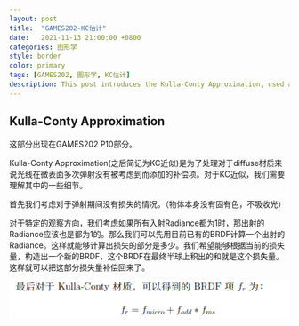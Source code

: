 ```yaml
---
layout: post
title:  "GAMES202-KC估计"
date:   2021-11-13 21:00:00 +0800
categories: 图形学
style: border
color: primary
tags: [GAMES202, 图形学, KC估计]
description: This post introduces the Kulla-Conty Approximation, used as a compensation for diffusive materials in GL.
---
```

## Kulla-Conty Approximation


这部分出现在GAMES202 P10部分。

Kulla-Conty Approximation(之后简记为KC近似)是为了处理对于diffuse材质来说光线在微表面多次弹射没有被考虑到而添加的补偿项。对于KC近似，我们需要理解其中的一些细节。



首先我们考虑对于弹射期间没有损失的情况。（物体本身没有固有色，不吸收光）

对于特定的观察方向，我们考虑如果所有入射Radiance都为1时，那出射的Radiance应该也是都为1的。那么我们可以先用目前已有的BRDF计算一个出射的Radiance。这样就能够计算出损失的部分是多少。我们希望能够根据当前的损失量，构造出一个新的BRDF，这个BRDF在最终半球上积出的和就是这个损失量。这样就可以把这部分损失量补偿回来了。

![image-20211113204225715](https://github.com/SydianAndrewChen/sydianandrewchen.github.io/blob/main/images/GAMES202/image-20211113204225715.png?raw=true)

